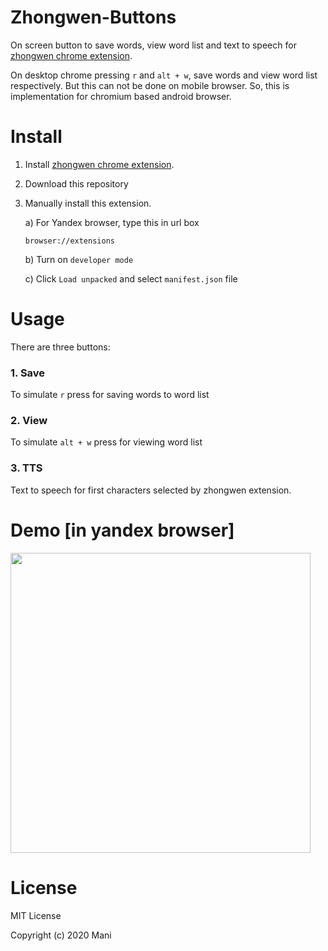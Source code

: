 # Zhongwen-Buttons
On screen button to save words, view word list and text to speech for [zhongwen chrome extension](https://chrome.google.com/webstore/detail/zhongwen-chinese-english/kkmlkkjojmombglmlpbpapmhcaljjkde).

On desktop chrome pressing ```r``` and ```alt + w```, save words and view word list respectively. But this can not be done on mobile browser. So, this is implementation for chromium based android browser.

# Install
1. Install [zhongwen chrome extension](https://chrome.google.com/webstore/detail/zhongwen-chinese-english/kkmlkkjojmombglmlpbpapmhcaljjkde).
2. Download this repository
3. Manually install this extension.
    
    a) For Yandex browser, type this in url box
    
    ```browser://extensions```
    
    b) Turn on ```developer mode```
    
    c) Click ```Load unpacked``` and select ```manifest.json``` file

# Usage
There are three buttons:
### 1. Save
To simulate ```r``` press for saving words to word list
### 2. View
To simulate ```alt + w``` press for viewing word list
### 3. TTS
Text to speech for first characters selected by zhongwen extension.

# Demo [in yandex browser]
<img src="images/demo.gif" height="480"></img>

# License
MIT License

Copyright (c) 2020 Mani